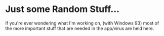 # Just some Random Stuff...
If you're ever wondering what I'm working on, (with Windows 93) most of the more important stuff that are needed in the app/virus are held here.
